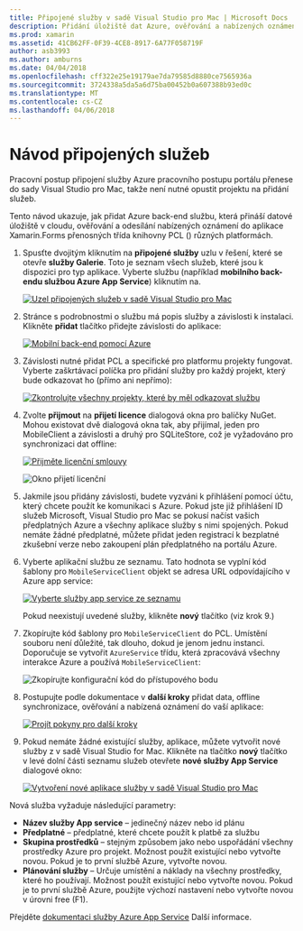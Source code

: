 ```yaml
---
title: Připojené služby v sadě Visual Studio pro Mac | Microsoft Docs
description: Přidání úložiště dat Azure, ověřování a nabízených oznámení do mobilních aplikací v sadě Visual Studio pro Mac
ms.prod: xamarin
ms.assetid: 41CB62FF-0F39-4CE8-8917-6A77F058719F
author: asb3993
ms.author: amburns
ms.date: 04/04/2018
ms.openlocfilehash: cff322e25e19179ae7da79585d8880ce7565936a
ms.sourcegitcommit: 3724338a5da5a6d75ba00452b0a607388b93ed0c
ms.translationtype: MT
ms.contentlocale: cs-CZ
ms.lasthandoff: 04/06/2018
---
```

# <a name="connected-services-walkthrough"></a>Návod připojených služeb

Pracovní postup připojení služby Azure pracovního postupu portálu přenese do sady Visual Studio pro Mac, takže není nutné opustit projektu na přidání služeb.

Tento návod ukazuje, jak přidat Azure back-end službu, která přináší datové úložiště v cloudu, ověřování a odesílání nabízených oznámení do aplikace Xamarin.Forms přenosných třída knihovny PCL () různých platformách.


1.  Spusťte dvojitým kliknutím na **připojené služby** uzlu v řešení, které se otevře **služby Galerie**.
  Toto je seznam všech služeb, které jsou k dispozici pro typ aplikace. Vyberte službu (například **mobilního back-endu službou Azure App Service**) kliknutím na.

    [![Uzel připojených služeb v sadě Visual Studio pro Mac](media/connected-services-image001-sml.png "uzlu připojení služby v sadě Visual Studio pro Mac")](media/connected-services-image001.png#lightbox)

2. Stránce s podrobnostmi o službu má popis služby a závislosti k instalaci.
  Klikněte **přidat** tlačítko přidejte závislosti do aplikace:

    [![Mobilní back-end pomocí Azure](media/connected-services-image002-sml.png "mobilní back-end v Azure")](media/connected-services-image002.png#lightbox)

3. Závislosti nutné přidat PCL a specifické pro platformu projekty fungovat.
  Vyberte zaškrtávací políčka pro přidání služby pro každý projekt, který bude odkazovat ho (přímo ani nepřímo):

    [![Zkontrolujte všechny projekty, které by měl odkazovat službu](media/connected-services-image003-sml.png "zkontrolujte všechny projekty, které by měla odkazovat služby")](media/connected-services-image003.png#lightbox)

4. Zvolte **přijmout** na **přijetí licence** dialogová okna pro balíčky NuGet.
  Mohou existovat dvě dialogová okna tak, aby přijímal, jeden pro MobileClient a závislosti a druhý pro SQLiteStore, což je vyžadováno pro synchronizaci dat offline:

    [![Přijměte licenční smlouvy](media/connected-services-image004-sml.png "přijmout licenční smlouvy")](media/connected-services-image004.png#lightbox)

    ![Okno přijetí licenční](media/connected-services-image005.png "okno přijetí licence")

5. Jakmile jsou přidány závislosti, budete vyzváni k přihlášení pomocí účtu, který chcete použít ke komunikaci s Azure.
  Pokud jste již přihlášení ID služeb Microsoft, Visual Studio pro Mac se pokusí načíst vašich předplatných Azure a všechny aplikace služby s nimi spojených. Pokud nemáte žádné předplatné, můžete přidat jeden registrací k bezplatné zkušební verze nebo zakoupení plán předplatného na portálu Azure.

6. Vyberte aplikační službu ze seznamu. Tato hodnota se vyplní kód šablony pro `MobileServiceClient` objekt se adresa URL odpovídajícího v Azure app service:

    [![Vyberte služby app service ze seznamu](media/connected-services-image006-sml.png "seznamu vyberte aplikační služby")](media/connected-services-image006.png#lightbox)

    Pokud neexistují uvedené služby, klikněte **nový** tlačítko (viz krok 9.)

7. Zkopírujte kód šablony pro `MobileServiceClient` do PCL. Umístění souboru není důležité, tak dlouho, dokud je jenom jednu instanci.
  Doporučuje se vytvořit `AzureService` třídu, která zpracovává všechny interakce Azure a používá `MobileServiceClient`:

    ![Zkopírujte konfigurační kód do přístupového bodu](media/connected-services-image007.png "zkopírujte kód konfigurace do aplikace")

8. Postupujte podle dokumentace v **další kroky** přidat data, offline synchronizace, ověřování a nabízená oznámení do vaší aplikace:

    [![Projít pokyny pro další kroky](media/connected-services-image008-sml.png "projít pokyny pro další kroky")](media/connected-services-image008.png#lightbox)

9. Pokud nemáte žádné existující služby, aplikace, můžete vytvořit nové služby z v sadě Visual Studio for Mac.
  Klikněte na tlačítko **nový** tlačítko v levé dolní části seznamu služeb otevřete **nové služby App Service** dialogové okno:

    [![Vytvoření nové aplikace služby v sadě Visual Studio pro Mac](media/connected-services-image009-sml.png "vytvoření nové aplikace služby v sadě Visual Studio pro Mac")](media/connected-services-image009.png#lightbox)

Nová služba vyžaduje následující parametry:

-   **Název služby App service** – jedinečný název nebo id plánu
-   **Předplatné** – předplatné, které chcete použít k platbě za službu
-   **Skupina prostředků** – stejným způsobem jako nebo uspořádání všechny prostředky Azure pro projekt. Možnost použít existující nebo vytvořte novou. Pokud je to první službě Azure, vytvořte novou.
-   **Plánování služby** – Určuje umístění a náklady na všechny prostředky, které ho používají. Možnost použít existující nebo vytvořte novou. Pokud je to první službě Azure, použijte výchozí nastavení nebo vytvořte novou v úrovni free (F1).

Přejděte [dokumentaci služby Azure App Service](https://azure.microsoft.com/documentation/learning-paths/appservice-mobileapps/) Další informace.
